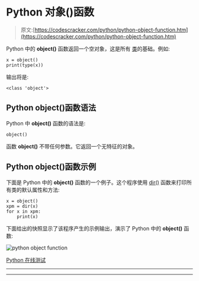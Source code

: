 # Python 对象()函数

> 原文:[https://codescracker.com/python/python-object-function.htm](https://codescracker.com/python/python-object-function.htm)

Python 中的 **object()** 函数返回一个空对象，这是所有 [类](/python/python-classes-objects.htm)的基础。例如:

```
x = object()
print(type(x))
```

输出将是:

```
<class 'object'>
```

## Python object()函数语法

Python 中 **object()** 函数的语法是:

```
object()
```

函数 **object()** 不带任何参数。它返回一个无特征的对象。

## Python object()函数示例

下面是 Python 中的 **object()** 函数的一个例子。这个程序使用 [dir()](/python/python-dir-function.htm) 函数来打印所有类的默认属性和方法:

```
x = object()
xpm = dir(x)
for x in xpm:
    print(x)
```

下面给出的快照显示了该程序产生的示例输出，演示了 Python 中的 **object()** 函数:

![python object function](../Images/8ce4acefba77e658a1133520b0ce6d17.png)

[Python 在线测试](/exam/showtest.php?subid=10)

* * *

* * *
